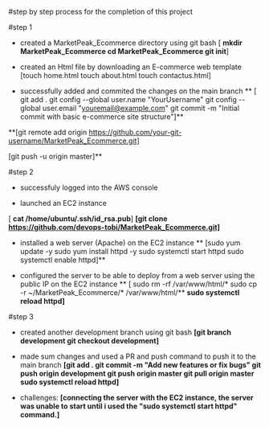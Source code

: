 #step by step process for the completion of this project

#step 1
- created a MarketPeak_Ecommerce directory using git bash
   [ **mkdir MarketPeak_Ecommerce
    cd MarketPeak_Ecommerce
    git init**]

- created an Html file by downloading an E-commerce web template
  [touch home.html
  touch about.html
  touch contactus.html]

- successfully added and commited the changes on the main branch
   **  [  git add .
       git config --global user.name "YourUsername"
       git config --global user.email "youremail@example.com"
       git commit -m "Initial commit with basic e-commerce site structure"]**

**[git remote add origin https://github.com/your-git-username/MarketPeak_Ecommerce.git]

[git push -u origin master]**

#step 2
- successfuly logged into the AWS console 

- launched an EC2 instance

 [ **cat /home/ubuntu/.ssh/id_rsa.pub**]
**[git clone https://github.com/devops-tobi/MarketPeak_Ecommerce.git]**

- installed a web server (Apache) on the EC2 instance
**  [sudo yum update -y
sudo yum install httpd -y
sudo systemctl start httpd
sudo systemctl enable httpd]**

- configured the server to be able to deploy from a web server using the public IP on the EC2 instance
** [ sudo rm -rf /var/www/html/*
sudo cp -r ~/MarketPeak_Ecommerce/* /var/www/html/**
**sudo systemctl reload httpd]**


#step 3
- created another development branch using git bash
  **[git branch development
git checkout development]**

- made sum changes and used a PR and push command to push it to the main branch
**[git add .
git commit -m "Add new features or fix bugs"
git push origin development
git push origin master
git pull origin master
sudo systemctl reload httpd]**

-  challenges:
**[connecting the server with the EC2 instance, the server was unable to start until i used the "sudo systemctl start httpd" command.]**
